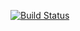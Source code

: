 [![Build Status](https://app.travis-ci.com/eycopia/logic_gates.svg?branch=main)](https://app.travis-ci.com/eycopia/logic_gates)
